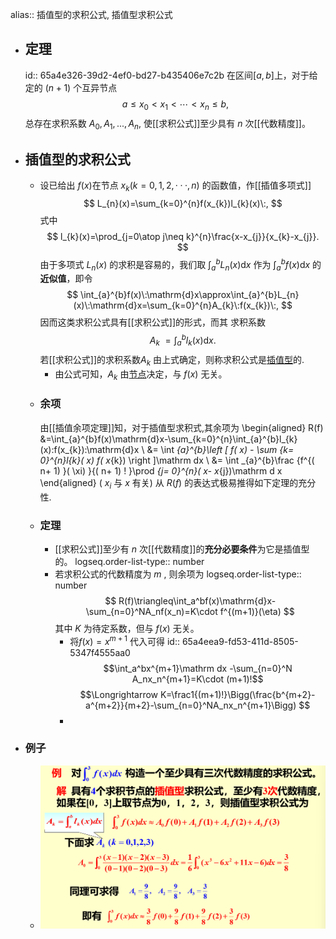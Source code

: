 alias:: 插值型的求积公式, 插值型求积公式

- ## 定理
  id:: 65a4e326-39d2-4ef0-bd27-b435406e7c2b
  在区间$[a,b]$上，对于给定的 $(n+1)$ 个互异节点
  $$
  a\leqslant x_0<x_1<\cdots<x_n\leqslant b,
  $$
  总存在求积系数 $A_0,A_1,...,A_n$, 使[[求积公式]]至少具有 $n$ 次[[代数精度]]。
- ## 插值型的求积公式
	- 设已给出 $f(x)$在节点 $x_k(k=0,1,2,\cdotp\cdotp\cdotp,n)$ 的函数值，作[[插值多项式]]
	  $$
	  L_{n}(x)=\sum_{k=0}^{n}f(x_{k})l_{k}(x)\:,
	  $$
	  式中 
	  $$
	  l_{k}(x)=\prod_{j=0\atop j\neq k}^{n}\frac{x-x_{j}}{x_{k}-x_{j}}.
	  $$
	  由于多项式 $L_n(x)$ 的求积是容易的，我们取 $\int _a^bL_n( x)\mathrm dx$ 作为 $\int _a^bf( x)\mathrm dx$ 的**近似值**，即令
	  $$
	  \int_{a}^{b}f(x)\:\mathrm{d}x\approx\int_{a}^{b}L_{n}(x)\:\mathrm{d}x=\sum_{k=0}^{n}A_{k}\:f(x_{k})\:,
	  $$
	  因而这类求积公式具有[[求积公式]]的形式，而其 求积系数
	  $$
	  A_{k}\:=\int_{a}^{b}l_{k}\left(x\right)\mathrm{d}x.
	  $$
	   若[[求积公式]]的求积系数$A_k$ 由上式确定，则称求积公式是[插值型]([[插值型求积公式]])的.
		- 由公式可知，$A_k$ 由[节点]([[求积节点]])决定，与 $f(x)$ 无关。
	- ### 余项
	  由[[插值余项定理]]知，对于插值型求积式,其余项为
	  \begin{aligned}
	  R(f) &=\int_{a}^{b}f(x)\mathrm{d}x-\sum_{k=0}^{n}\int_{a}^{b}l_{k}(x)\:f(x_{k})\:\mathrm{d}x \\
	  &= \int _{a}^{b}\left [ f( x) - \sum _{k= 0}^{n}l_{k}( x) f( x_{k}) \right ]\mathrm dx \\
	  &= \int _{a}^{b}\frac {f^{( n+ 1) }( \xi) }{( n+ 1) ! }\prod _{j= 0}^{n}( x- x_{j})\mathrm d x
	  \end{aligned}
	  ( $x_i$ 与 $x$ 有关)
	  从 $R(f)$ 的表达式极易推得如下定理的充分性.
	- ### 定理
		- [[求积公式]]至少有 $n$ 次[[代数精度]]的**充分必要条件**为它是插值型的。
		  logseq.order-list-type:: number
		- 若求积公式的代数精度为 $m$ , 则余项为
		  logseq.order-list-type:: number
		  $$
		  R(f)\triangleq\int_a^bf(x)\mathrm{d}x-\sum_{n=0}^NA_nf(x_n)=K\cdot f^{(m+1)}(\eta)
		  $$
		  其中 $K$ 为待定系数，但与 $f(x)$ 无关。
			- 将$f(x)=x^{m+1}$ 代入可得 
			  id:: 65a4eea9-fd53-411d-8505-5347f4555aa0
			  $$\int_a^bx^{m+1}\mathrm dx -\sum_{n=0}^N A_nx_n^{m+1}=K\cdot (m+1)!$$
			  $$\Longrightarrow
			  K=\frac1{(m+1)!}\Bigg(\frac{b^{m+2}-a^{m+2}}{m+2}-\sum_{n=0}^NA_nx_n^{m+1}\Bigg)
			  $$
			-
- ### 例子
	- ![image.png](../assets/image_1705308778701_0.png)